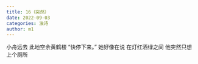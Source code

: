 ```yaml
---
title: 16（突然）
date: 2022-09-03
categories: 浊诗
author: m1
---
```


小舟远去
此地空余黄鹤楼
“快停下来。”
她好像在说
在灯红酒绿之间
他突然只想
上个厕所